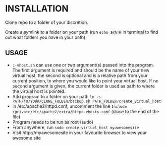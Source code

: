 INSTALLATION
============

Clone repo to a folder of your discretion.

Create a symlink to a folder on your path (run `echo $PATH` in terminal to find out what folders you have in your path).


USAGE
-----
* `c-vhost.sh` can use one or two argument(s) passed into the program. The first argument is required and should be the name of your new virtual host, the  second is optional and is a relative path from your current position, to where you would like to point your virtual host. If no second argument is given, the current folder is used as path to where the virtual host is pointed.
* Add program to a folder on your path `ln -s PATH/TO/YOUR/CLONE_FOLDER/backup.sh PATH_FOLDER/create_virtual_host`
* in /etc/apache2/httpd.conf, uncomment the line `Include /private/etc/apache2/extra/httpd-vhosts.conf` (close to the end of the file)
* Program needs to be run as root (sudo)
* From anywhere, run `sudo create_virtual_host myawesomesite`
* Visit http://myawesomesite in your favourite browser to view your awesome site

